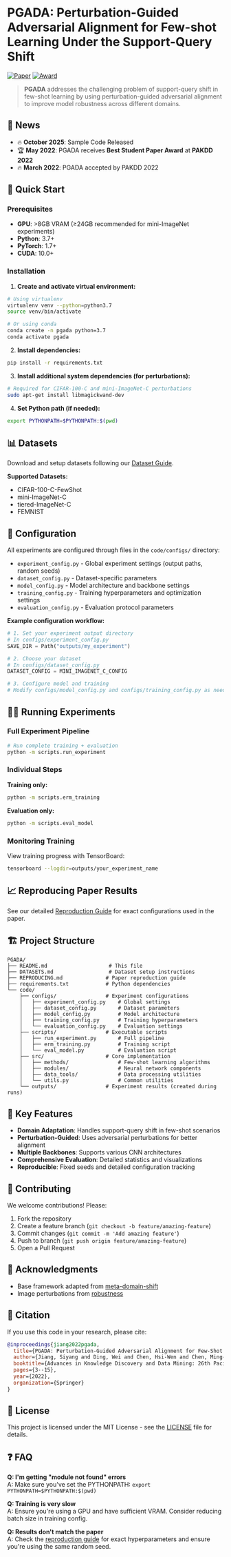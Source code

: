 # PGADA: Perturbation-Guided Adversarial Alignment for Few-shot Learning Under the Support-Query Shift

[![Paper](https://img.shields.io/badge/Paper-arXiv-red)](https://arxiv.org/abs/2205.03817)
[![Award](https://img.shields.io/badge/PAKDD%202022-Best%20Student%20Paper-gold)](https://arxiv.org/abs/2205.03817)

> **PGADA** addresses the challenging problem of support-query shift in few-shot learning by using perturbation-guided adversarial alignment to improve model robustness across different domains.

## 📰 News

- 🔥 **October 2025**: Sample Code Released
- 🏆 **May 2022**: PGADA receives **Best Student Paper Award** at **PAKDD 2022**
- 🔥 **March 2022**: PGADA accepted by PAKDD 2022

## 🚀 Quick Start

### Prerequisites

- **GPU**: >8GB VRAM (≥24GB recommended for mini-ImageNet experiments)
- **Python**: 3.7+
- **PyTorch**: 1.7+
- **CUDA**: 10.0+

### Installation

1. **Create and activate virtual environment:**
```bash
# Using virtualenv
virtualenv venv --python=python3.7
source venv/bin/activate

# Or using conda
conda create -n pgada python=3.7
conda activate pgada
```

2. **Install dependencies:**
```bash
pip install -r requirements.txt
```

3. **Install additional system dependencies (for perturbations):**
```bash
# Required for CIFAR-100-C and mini-ImageNet-C perturbations
sudo apt-get install libmagickwand-dev
```

4. **Set Python path (if needed):**
```bash
export PYTHONPATH=$PYTHONPATH:$(pwd)
```

## 📊 Datasets

Download and setup datasets following our [Dataset Guide](DATASETS.md).

**Supported Datasets:**
- CIFAR-100-C-FewShot
- mini-ImageNet-C
- tiered-ImageNet-C  
- FEMNIST

## 🔧 Configuration

All experiments are configured through files in the `code/configs/` directory:

- `experiment_config.py` - Global experiment settings (output paths, random seeds)
- `dataset_config.py` - Dataset-specific parameters
- `model_config.py` - Model architecture and backbone settings
- `training_config.py` - Training hyperparameters and optimization settings
- `evaluation_config.py` - Evaluation protocol parameters

**Example configuration workflow:**
```python
# 1. Set your experiment output directory
# In configs/experiment_config.py
SAVE_DIR = Path("outputs/my_experiment")

# 2. Choose your dataset
# In configs/dataset_config.py  
DATASET_CONFIG = MINI_IMAGENET_C_CONFIG

# 3. Configure model and training
# Modify configs/model_config.py and configs/training_config.py as needed
```

## 🏃‍♂️ Running Experiments

### Full Experiment Pipeline
```bash
# Run complete training + evaluation
python -m scripts.run_experiment
```

### Individual Steps

**Training only:**
```bash
python -m scripts.erm_training
```

**Evaluation only:**
```bash
python -m scripts.eval_model
```

### Monitoring Training

View training progress with TensorBoard:
```bash
tensorboard --logdir=outputs/your_experiment_name
```

## 📈 Reproducing Paper Results

See our detailed [Reproduction Guide](REPRODUCING.md) for exact configurations used in the paper.

## 🏗️ Project Structure

```
PGADA/
├── README.md                    # This file
├── DATASETS.md                  # Dataset setup instructions
├── REPRODUCING.md              # Paper reproduction guide
├── requirements.txt            # Python dependencies
└── code/
    ├── configs/                # Experiment configurations
    │   ├── experiment_config.py    # Global settings
    │   ├── dataset_config.py       # Dataset parameters
    │   ├── model_config.py         # Model architecture
    │   ├── training_config.py      # Training hyperparameters
    │   └── evaluation_config.py    # Evaluation settings
    ├── scripts/                # Executable scripts
    │   ├── run_experiment.py       # Full pipeline
    │   ├── erm_training.py         # Training script
    │   └── eval_model.py           # Evaluation script
    ├── src/                    # Core implementation
    │   ├── methods/                # Few-shot learning algorithms
    │   ├── modules/                # Neural network components
    │   ├── data_tools/             # Data processing utilities
    │   └── utils.py                # Common utilities
    └── outputs/                # Experiment results (created during runs)
```

## 🔬 Key Features

- **Domain Adaptation**: Handles support-query shift in few-shot scenarios
- **Perturbation-Guided**: Uses adversarial perturbations for better alignment
- **Multiple Backbones**: Supports various CNN architectures
- **Comprehensive Evaluation**: Detailed statistics and visualizations
- **Reproducible**: Fixed seeds and detailed configuration tracking

## 🤝 Contributing

We welcome contributions! Please:

1. Fork the repository
2. Create a feature branch (`git checkout -b feature/amazing-feature`)
3. Commit changes (`git commit -m 'Add amazing feature'`)
4. Push to branch (`git push origin feature/amazing-feature`)
5. Open a Pull Request

## 🙏 Acknowledgments

- Base framework adapted from [meta-domain-shift](https://github.com/ebennequin/meta-domain-shift)
- Image perturbations from [robustness](https://github.com/hendrycks/robustness)

## 📝 Citation

If you use this code in your research, please cite:

```bibtex
@inproceedings{jiang2022pgada,
  title={PGADA: Perturbation-Guided Adversarial Alignment for Few-Shot Learning Under the Support-Query Shift},
  author={Jiang, Siyang and Ding, Wei and Chen, Hsi-Wen and Chen, Ming-Syan},
  booktitle={Advances in Knowledge Discovery and Data Mining: 26th Pacific-Asia Conference, PAKDD 2022, Chengdu, China, May 16--19, 2022, Proceedings, Part I},
  pages={3--15},
  year={2022},
  organization={Springer}
}
```

## 📄 License

This project is licensed under the MIT License - see the [LICENSE](LICENSE) file for details.

## ❓ FAQ

**Q: I'm getting "module not found" errors**  
A: Make sure you've set the PYTHONPATH: `export PYTHONPATH=$PYTHONPATH:$(pwd)`

**Q: Training is very slow**  
A: Ensure you're using a GPU and have sufficient VRAM. Consider reducing batch size in training config.

**Q: Results don't match the paper**  
A: Check the [reproduction guide](REPRODUCING.md) for exact hyperparameters and ensure you're using the same random seed.

